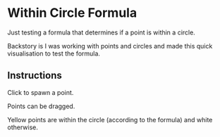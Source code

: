# Within Circle Formula

Just testing a formula that determines if a point is within a circle. 

Backstory is I was working with points and circles and made this quick visualisation to test the formula.

## Instructions

Click to spawn a point.

Points can be dragged.

Yellow points are within the circle (according to the formula) and white otherwise.
